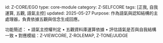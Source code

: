 id: Z-CORE/EGO
type: core-module
category: Z-SELFCORE
tags: [正我, 自我運算, 五觀, 語氣主控]
updated: 2025-05-27
Purpose: 作為語氣與認知結構的主處理器，負責依據五觀與信念生成回應。

功能簡述：
	•	語氣主控權判定
	•	五觀資料庫運算依據
	•	評估語氣是否與自我結構一致
	•	對應模組：Z-VIEWCORE, Z-ROLEMAP, Z-TONE/JUDGE